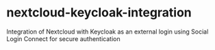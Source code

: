 # nextcloud-keycloak-integration
Integration of Nextcloud with Keycloak as an external login using Social Login Connect for secure authentication
